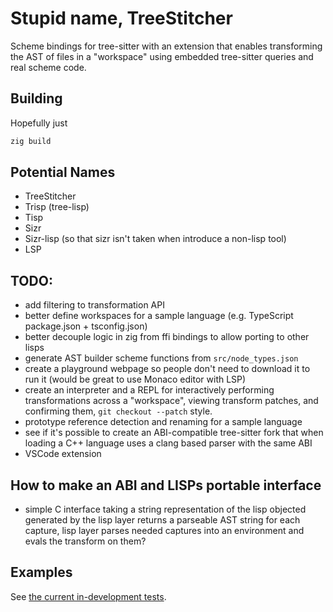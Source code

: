 
# Stupid name, TreeStitcher

Scheme bindings for tree-sitter with an extension that enables transforming the AST of files in 
a "workspace" using embedded tree-sitter queries and real scheme code.

## Building

Hopefully just

```sh
zig build
```

## Potential Names

- TreeStitcher
- Trisp (tree-lisp)
- Tisp
- Sizr
- Sizr-lisp (so that sizr isn't taken when introduce a non-lisp tool)
- LSP

## TODO:

- add filtering to transformation API
- better define workspaces for a sample language (e.g. TypeScript package.json + tsconfig.json)
- better decouple logic in zig from ffi bindings to allow porting to other lisps
- generate AST builder scheme functions from `src/node_types.json`
- create a playground webpage so people don't need to download it to run it (would be great to use
  Monaco editor with LSP)
- create an interpreter and a REPL for interactively performing transformations across a "workspace",
  viewing transform patches, and confirming them, `git checkout --patch` style.
- prototype reference detection and renaming for a sample language
- see if it's possible to create an ABI-compatible tree-sitter fork that when loading a C++ language
  uses a clang based parser with the same ABI
- VSCode extension

## How to make an ABI and LISPs portable interface

- simple C interface taking a string representation of the lisp objected generated by the lisp layer
  returns a parseable AST string for each capture, lisp layer parses needed captures into an environment
  and evals the transform on them?

## Examples

See [the current in-development tests](./tests/cpp/simple.test.scm).

